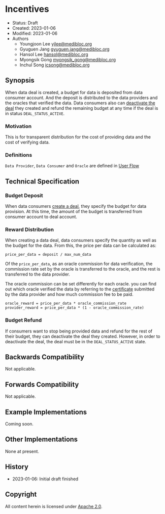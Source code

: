 # Incentives

- Status: Draft
- Created: 2023-01-06
- Modified: 2023-01-06
- Authors
    - Youngjoon Lee <yjlee@medibloc.org>
    - Gyuguen Jang <gyuguen.jang@medibloc.org>
    - Hansol Lee <hansol@medibloc.org>
    - Myongsik Gong <myongsik_gong@medibloc.org>
    - Inchul Song <icsong@medibloc.org>


## Synopsis

When data deal is created, a budget for data is deposited from data consumer account. 
And the deposit is distributed to the data providers and the oracles that verified the data.
Data consumers also can [deactivate the deal](./2-data-deal.md#Deactivate-Data-Deal) they created and refund the remaining budget at any time if the deal is in status `DEAL_STATUS_ACTIVE`.

### Motivation

This is for transparent distribution for the cost of providing data and the cost of verifying data.

### Definitions

`Data Provider`, `Data Consumer` and `Oracle` are defined in [User Flow](./1-user-flow.md)

## Technical Specification

### Budget Deposit

When data consumers [create a deal](./2-data-deal.md#create-data-deal), they specify the budget for data provision.
At this time, the amount of the budget is transferred from consumer account to deal account.

### Reward Distribution

When creating a data deal, data consumers specify the quantity as well as the budget for the data.
From this, the price per data can be calculated as:

```
price_per_data = deposit / max_num_data
```

Of the `price_per_data`, as an oracle commission for data verification, the commission rate set by the oracle is transferred to the oracle, and the rest is transferred to the data provider.

The oracle commission can be set differently for each oracle.
you can find out which oracle verified the data by referring to the [certificate](./4-data-validation.md#Response-Body) submitted by the data provider and how much commission fee to be paid.

```
oracle_reward = price_per_data * oracle_commission_rate
provider_reward = price_per_data * (1 - oracle_commission_rate)
```

### Budget Refund

If consumers want to stop being provided data and refund for the rest of their budget, they can deactivate the deal they created.
However, in order to deactivate the deal, the deal must be in the `DEAL_STATUS_ACTIVE` state.

## Backwards Compatibility

Not applicable.

## Forwards Compatibility

Not applicable.

## Example Implementations

Coming soon.

## Other Implementations

None at present.

## History

- 2023-01-06: Initial draft finished

## Copyright

All content herein is licensed under [Apache 2.0](https://www.apache.org/licenses/LICENSE-2.0).